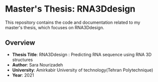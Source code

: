 # Master's Thesis: RNA3Ddesign

This repository contains the code and documentation related to my master's thesis, which focuses on RNA3Ddesign.

## Overview

- **Thesis Title**: RNA3Ddesign : Predicting RNA sequence using RNA 3D structures
- **Author**: Sara Nourizadeh
- **University**: Amirkabir University of technology(Tehran Polytechnique)
- **Year**: 2021
